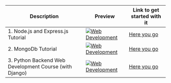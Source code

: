 |Description | Preview   | Link to get started with it   |
| ------------ | ------------ | ------------ |
| 1. Node.js and Express.js Tutorial | [![Web Development](https://user-images.githubusercontent.com/81804004/224903489-e9f62342-3491-44db-9249-827b4f8ba28c.png)](https://youtu.be/Oe421EPjeBE)| [Here you go](https://youtu.be/Oe421EPjeBE) 
| 2. MongoDb Tutorial | [![Web Development](https://user-images.githubusercontent.com/81804004/224904104-270e9cef-7830-42b5-93fe-cdec8f266e62.png)](https://youtu.be/oSIv-E60NiU)| [Here you go](https://youtu.be/oSIv-E60NiU)
| 3. Python Backend Web Development Course (with Django) | [![Web Development](https://user-images.githubusercontent.com/81804004/224900194-460dc2ee-d7ad-49bf-a821-01c8bd3244c1.png)](https://youtu.be/jBzwzrDvZ18)| [Here you go](https://youtu.be/jBzwzrDvZ18)